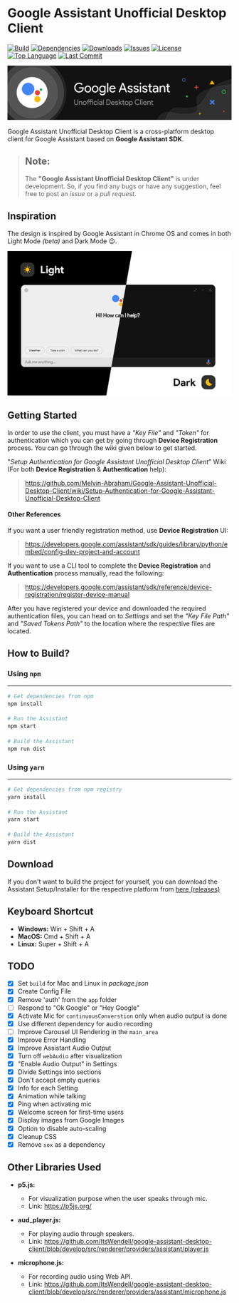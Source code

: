 # Google Assistant Unofficial Desktop Client

[![Build](https://img.shields.io/travis/com/Melvin-Abraham/Google-Assistant-Unofficial-Desktop-Client.svg?style=for-the-badge&logo=travis)][build]
[![Dependencies](https://img.shields.io/david/Melvin-Abraham/Google-Assistant-Unofficial-Desktop-Client?style=for-the-badge&logo=node.js&logoColor=green)][dependencies]
[![Downloads](https://img.shields.io/github/downloads/Melvin-Abraham/Google-Assistant-Unofficial-Desktop-Client/total.svg?logo=github&style=for-the-badge)][downloads]
[![Issues](https://img.shields.io/github/issues/Melvin-Abraham/Google-Assistant-Unofficial-Desktop-Client.svg?logo=github&style=for-the-badge)][issues]
[![License](https://img.shields.io/github/license/Melvin-Abraham/Google-Assistant-Unofficial-Desktop-Client.svg?style=for-the-badge&color=blue)][license]
[![Top Language](https://img.shields.io/github/languages/top/Melvin-Abraham/Google-Assistant-Unofficial-Desktop-Client.svg?style=for-the-badge&color=yellow)][top-lang]
[![Last Commit](https://img.shields.io/github/last-commit/Melvin-Abraham/Google-Assistant-Unofficial-Desktop-Client.svg?style=for-the-badge)][last-commit]

![G Assist Banner](images/Banner.png)

Google Assistant Unofficial Desktop Client is a cross-platform desktop client for Google Assistant based on **Google Assistant SDK**.

> Note:
> ---
>
> The **"Google Assistant Unofficial Desktop Client"** is under development. So, if you find any bugs or have any suggestion, feel free to post an _issue_ or a _pull request_.

## Inspiration

The design is inspired by Google Assistant in Chrome OS and comes in both Light Mode _(beta)_ and Dark Mode 😉.

![G Assist Screenshot](images/Assistant_light_dark.jpg)

## Getting Started

In order to use the client, you must have a _"Key File"_ and _"Token"_ for authentication which you can get by going through **Device Registration** process. You can go through the wiki given below to get started.

"*Setup Authentication for Google Assistant Unofficial Desktop Client*" Wiki (For both **Device Registration** & **Authentication** help):
> https://github.com/Melvin-Abraham/Google-Assistant-Unofficial-Desktop-Client/wiki/Setup-Authentication-for-Google-Assistant-Unofficial-Desktop-Client

#### Other References

If you want a user friendly registration method, use **Device Registration** UI:
> https://developers.google.com/assistant/sdk/guides/library/python/embed/config-dev-project-and-account

If you want to use a CLI tool to complete the **Device Registration** and **Authentication** process manually, read the following:
> https://developers.google.com/assistant/sdk/reference/device-registration/register-device-manual

After you have registered your device and downloaded the required authentication files, you can head on to _Settings_ and set the _"Key File Path"_ and _"Saved Tokens Path"_ to the location where the respective files are located.

## How to Build?

### Using `npm`
---------------

```bash
# Get dependencies from npm
npm install

# Run the Assistant
npm start

# Build the Assistant
npm run dist
```

### Using `yarn`
----------------

```bash
# Get dependencies from npm registry
yarn install

# Run the Assistant
yarn start

# Build the Assistant
yarn dist
```

## Download

If you don't want to build the project for yourself, you can download the Assistant Setup/Installer for the respective platform from [here (releases)](https://github.com/Melvin-Abraham/Google-Assistant-Unofficial-Desktop-Client/releases)

## Keyboard Shortcut

* **Windows:** Win + Shift + A
* **MacOS:** Cmd + Shift + A
* **Linux:** Super + Shift + A

## TODO

- [x] Set `build` for Mac and Linux in _package.json_
- [x] Create Config File
- [x] Remove 'auth' from the `app` folder
- [ ] Respond to "Ok Google" or "Hey Google"
- [x] Activate Mic for `continuousConverstion` only when audio output is done
- [x] Use different dependency for audio recording
- [ ] Improve Carousel UI Rendering in the `main_area`
- [x] Improve Error Handling
- [x] Improve Assistant Audio Output
- [x] Turn off `webAudio` after visualization
- [x] "Enable Audio Output" in Settings
- [x] Divide Settings into sections
- [x] Don't accept empty queries
- [x] Info for each Setting
- [x] Animation while talking
- [x] Ping when activating mic
- [x] Welcome screen for first-time users
- [x] Display images from Google Images
- [x] Option to disable auto-scaling
- [x] Cleanup CSS
- [x] Remove `sox` as a dependency

## Other Libraries Used

* **p5.js:** 
  * For visualization purpose when the user speaks through mic.
  * Link: https://p5js.org/

* **aud_player.js:**
  * For playing audio through speakers.
  * Link: https://github.com/ItsWendell/google-assistant-desktop-client/blob/develop/src/renderer/providers/assistant/player.js

* **microphone.js:**
  * For recording audio using Web API.
  * Link: https://github.com/ItsWendell/google-assistant-desktop-client/blob/develop/src/renderer/providers/assistant/microphone.js

[downloads]: <https://github.com/Melvin-Abraham/Google-Assistant-Unofficial-Desktop-Client/releases>
[issues]: <https://github.com/Melvin-Abraham/Google-Assistant-Unofficial-Desktop-Client/issues>
[build]: <https://travis-ci.org/github/Melvin-Abraham/Google-Assistant-Unofficial-Desktop-Client>
[license]: <https://www.apache.org/licenses/LICENSE-2.0>
[last-commit]: <https://github.com/Melvin-Abraham/Google-Assistant-Unofficial-Desktop-Client/commits/master>
[top-lang]: <https://github.com/Melvin-Abraham/Google-Assistant-Unofficial-Desktop-Client>
[dependencies]: <https://github.com/Melvin-Abraham/Google-Assistant-Unofficial-Desktop-Client/blob/master/package.json>
